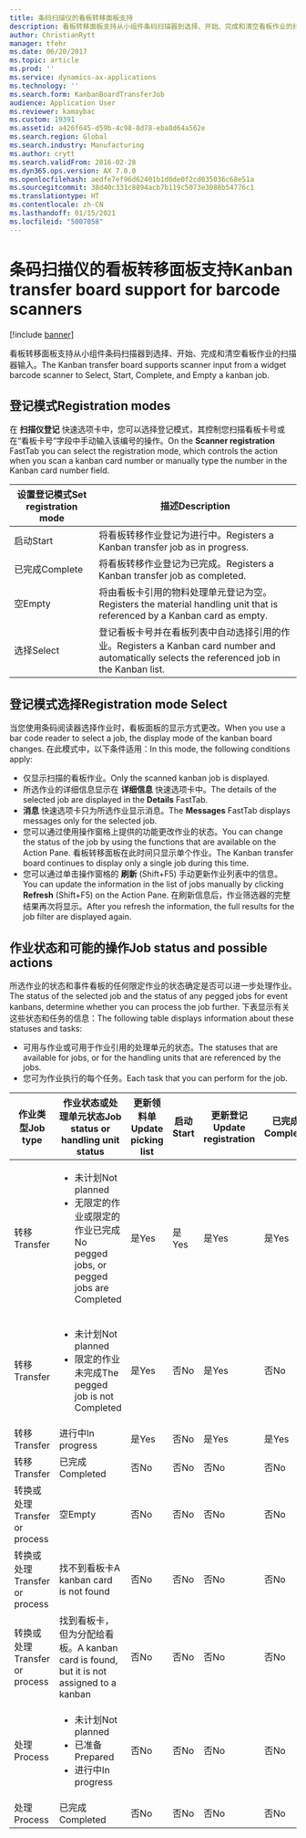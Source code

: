 ```yaml
---
title: 条码扫描仪的看板转移面板支持
description: 看板转移面板支持从小组件条码扫描器到选择、开始、完成和清空看板作业的扫描器输入。
author: ChristianRytt
manager: tfehr
ms.date: 06/20/2017
ms.topic: article
ms.prod: ''
ms.service: dynamics-ax-applications
ms.technology: ''
ms.search.form: KanbanBoardTransferJob
audience: Application User
ms.reviewer: kamaybac
ms.custom: 19391
ms.assetid: a426f645-d59b-4c98-8d78-eba8d64a562e
ms.search.region: Global
ms.search.industry: Manufacturing
ms.author: crytt
ms.search.validFrom: 2016-02-28
ms.dyn365.ops.version: AX 7.0.0
ms.openlocfilehash: aedfe7ef96d62401b1d0de0f2cd035036c68e51a
ms.sourcegitcommit: 38d40c331c8894acb7b119c5073e3088b54776c1
ms.translationtype: HT
ms.contentlocale: zh-CN
ms.lasthandoff: 01/15/2021
ms.locfileid: "5007058"
---
```

# <a name="kanban-transfer-board-support-for-barcode-scanners"></a><span data-ttu-id="ef11f-103">条码扫描仪的看板转移面板支持</span><span class="sxs-lookup"><span data-stu-id="ef11f-103">Kanban transfer board support for barcode scanners</span></span>

[!include [banner](../includes/banner.md)]

<span data-ttu-id="ef11f-104">看板转移面板支持从小组件条码扫描器到选择、开始、完成和清空看板作业的扫描器输入。</span><span class="sxs-lookup"><span data-stu-id="ef11f-104">The Kanban transfer board supports scanner input from a widget barcode scanner to Select, Start, Complete, and Empty a kanban job.</span></span>

<a name="registration-modes"></a><span data-ttu-id="ef11f-105">登记模式</span><span class="sxs-lookup"><span data-stu-id="ef11f-105">Registration modes</span></span>
------------------

<span data-ttu-id="ef11f-106">在 **扫描仪登记** 快速选项卡中，您可以选择登记模式，其控制您扫描看板卡号或在“看板卡号”字段中手动输入该编号的操作。</span><span class="sxs-lookup"><span data-stu-id="ef11f-106">On the **Scanner registration** FastTab you can select the registration mode, which controls the action when you scan a kanban card number or manually type the number in the Kanban card number field.</span></span>

| <span data-ttu-id="ef11f-107">设置登记模式</span><span class="sxs-lookup"><span data-stu-id="ef11f-107">Set registration mode</span></span> | <span data-ttu-id="ef11f-108">描述</span><span class="sxs-lookup"><span data-stu-id="ef11f-108">Description</span></span>                                                                                     |
|-----------------------|-------------------------------------------------------------------------------------------------|
| <span data-ttu-id="ef11f-109">启动</span><span class="sxs-lookup"><span data-stu-id="ef11f-109">Start</span></span>                 | <span data-ttu-id="ef11f-110">将看板转移作业登记为进行中。</span><span class="sxs-lookup"><span data-stu-id="ef11f-110">Registers a Kanban transfer job as in progress.</span></span>                                                 |
| <span data-ttu-id="ef11f-111">已完成</span><span class="sxs-lookup"><span data-stu-id="ef11f-111">Complete</span></span>              | <span data-ttu-id="ef11f-112">将看板转移作业登记为已完成。</span><span class="sxs-lookup"><span data-stu-id="ef11f-112">Registers a Kanban transfer job as completed.</span></span>                                                   |
| <span data-ttu-id="ef11f-113">空</span><span class="sxs-lookup"><span data-stu-id="ef11f-113">Empty</span></span>                 | <span data-ttu-id="ef11f-114">将由看板卡引用的物料处理单元登记为空。</span><span class="sxs-lookup"><span data-stu-id="ef11f-114">Registers the material handling unit that is referenced by a Kanban card as empty.</span></span>              |
| <span data-ttu-id="ef11f-115">选择</span><span class="sxs-lookup"><span data-stu-id="ef11f-115">Select</span></span>                | <span data-ttu-id="ef11f-116">登记看板卡号并在看板列表中自动选择引用的作业。</span><span class="sxs-lookup"><span data-stu-id="ef11f-116">Registers a Kanban card number and automatically selects the referenced job in the Kanban list.</span></span> |

 
<a name="registration-mode-select"></a><span data-ttu-id="ef11f-117">登记模式选择</span><span class="sxs-lookup"><span data-stu-id="ef11f-117">Registration mode Select</span></span>
------------------------

<span data-ttu-id="ef11f-118">当您使用条码阅读器选择作业时，看板面板的显示方式更改。</span><span class="sxs-lookup"><span data-stu-id="ef11f-118">When you use a bar code reader to select a job, the display mode of the kanban board changes.</span></span> <span data-ttu-id="ef11f-119">在此模式中，以下条件适用：</span><span class="sxs-lookup"><span data-stu-id="ef11f-119">In this mode, the following conditions apply:</span></span>

-   <span data-ttu-id="ef11f-120">仅显示扫描的看板作业。</span><span class="sxs-lookup"><span data-stu-id="ef11f-120">Only the scanned kanban job is displayed.</span></span>
-   <span data-ttu-id="ef11f-121">所选作业的详细信息显示在 **详细信息** 快速选项卡中。</span><span class="sxs-lookup"><span data-stu-id="ef11f-121">The details of the selected job are displayed in the **Details** FastTab.</span></span>
-   <span data-ttu-id="ef11f-122">**消息** 快速选项卡只为所选作业显示消息。</span><span class="sxs-lookup"><span data-stu-id="ef11f-122">The **Messages** FastTab displays messages only for the selected job.</span></span>
-   <span data-ttu-id="ef11f-123">您可以通过使用操作窗格上提供的功能更改作业的状态。</span><span class="sxs-lookup"><span data-stu-id="ef11f-123">You can change the status of the job by using the functions that are available on the Action Pane.</span></span> <span data-ttu-id="ef11f-124">看板转移面板在此时间只显示单个作业。</span><span class="sxs-lookup"><span data-stu-id="ef11f-124">The Kanban transfer board continues to display only a single job during this time.</span></span>
-   <span data-ttu-id="ef11f-125">您可以通过单击操作窗格的 **刷新** (Shift+F5) 手动更新作业列表中的信息。</span><span class="sxs-lookup"><span data-stu-id="ef11f-125">You can update the information in the list of jobs manually by clicking **Refresh** (Shift+F5) on the Action Pane.</span></span> <span data-ttu-id="ef11f-126">在刷新信息后，作业筛选器的完整结果再次将显示。</span><span class="sxs-lookup"><span data-stu-id="ef11f-126">After you refresh the information, the full results for the job filter are displayed again.</span></span>

## <a name="job-status-and-possible-actions"></a><span data-ttu-id="ef11f-127">作业状态和可能的操作</span><span class="sxs-lookup"><span data-stu-id="ef11f-127">Job status and possible actions</span></span>
<span data-ttu-id="ef11f-128">所选作业的状态和事件看板的任何限定作业的状态确定是否可以进一步处理作业。</span><span class="sxs-lookup"><span data-stu-id="ef11f-128">The status of the selected job and the status of any pegged jobs for event kanbans, determine whether you can process the job further.</span></span> <span data-ttu-id="ef11f-129">下表显示有关这些状态和任务的信息：</span><span class="sxs-lookup"><span data-stu-id="ef11f-129">The following table displays information about these statuses and tasks:</span></span>
-   <span data-ttu-id="ef11f-130">可用与作业或可用于作业引用的处理单元的状态。</span><span class="sxs-lookup"><span data-stu-id="ef11f-130">The statuses that are available for jobs, or for the handling units that are referenced by the jobs.</span></span>
-   <span data-ttu-id="ef11f-131">您可为作业执行的每个任务。</span><span class="sxs-lookup"><span data-stu-id="ef11f-131">Each task that you can perform for the job.</span></span>

<table>
<colgroup>
<col width="12%" />
<col width="12%" />
<col width="12%" />
<col width="12%" />
<col width="12%" />
<col width="12%" />
<col width="12%" />
<col width="12%" />
</colgroup>
<thead>
<tr class="header">
<th><span data-ttu-id="ef11f-132">作业类型</span><span class="sxs-lookup"><span data-stu-id="ef11f-132">Job type</span></span></th>
<th><span data-ttu-id="ef11f-133">作业状态或处理单元状态</span><span class="sxs-lookup"><span data-stu-id="ef11f-133">Job status or handling unit status</span></span></th>
<th><span data-ttu-id="ef11f-134">更新领料单</span><span class="sxs-lookup"><span data-stu-id="ef11f-134">Update picking list</span></span></th>
<th><span data-ttu-id="ef11f-135">启动</span><span class="sxs-lookup"><span data-stu-id="ef11f-135">Start</span></span></th>
<th><span data-ttu-id="ef11f-136">更新登记</span><span class="sxs-lookup"><span data-stu-id="ef11f-136">Update registration</span></span></th>
<th><span data-ttu-id="ef11f-137">已完成</span><span class="sxs-lookup"><span data-stu-id="ef11f-137">Complete</span></span></th>
<th><span data-ttu-id="ef11f-138">空</span><span class="sxs-lookup"><span data-stu-id="ef11f-138">Empty</span></span></th>
<th><span data-ttu-id="ef11f-139">创建事件看板</span><span class="sxs-lookup"><span data-stu-id="ef11f-139">Create event kanbans</span></span></th>
</tr>
</thead>
<tbody>
<tr class="odd">
<td><span data-ttu-id="ef11f-140">转移</span><span class="sxs-lookup"><span data-stu-id="ef11f-140">Transfer</span></span></td>
<td><ul>
<li><span data-ttu-id="ef11f-141">未计划</span><span class="sxs-lookup"><span data-stu-id="ef11f-141">Not planned</span></span></li>
<li><span data-ttu-id="ef11f-142">无限定的作业或限定的作业已完成</span><span class="sxs-lookup"><span data-stu-id="ef11f-142">No pegged jobs, or pegged jobs are Completed</span></span></li>
</ul></td>
<td><span data-ttu-id="ef11f-143">是</span><span class="sxs-lookup"><span data-stu-id="ef11f-143">Yes</span></span></td>
<td><span data-ttu-id="ef11f-144">是</span><span class="sxs-lookup"><span data-stu-id="ef11f-144">Yes</span></span></td>
<td><span data-ttu-id="ef11f-145">是</span><span class="sxs-lookup"><span data-stu-id="ef11f-145">Yes</span></span></td>
<td><span data-ttu-id="ef11f-146">是</span><span class="sxs-lookup"><span data-stu-id="ef11f-146">Yes</span></span></td>
<td><span data-ttu-id="ef11f-147">否</span><span class="sxs-lookup"><span data-stu-id="ef11f-147">No</span></span></td>
<td><span data-ttu-id="ef11f-148">是</span><span class="sxs-lookup"><span data-stu-id="ef11f-148">Yes</span></span></td>
</tr>
<tr class="even">
<td><span data-ttu-id="ef11f-149">转移</span><span class="sxs-lookup"><span data-stu-id="ef11f-149">Transfer</span></span></td>
<td><ul>
<li><span data-ttu-id="ef11f-150">未计划</span><span class="sxs-lookup"><span data-stu-id="ef11f-150">Not planned</span></span></li>
<li><span data-ttu-id="ef11f-151">限定的作业未完成</span><span class="sxs-lookup"><span data-stu-id="ef11f-151">The pegged job is not Completed</span></span></li>
</ul></td>
<td><span data-ttu-id="ef11f-152">是</span><span class="sxs-lookup"><span data-stu-id="ef11f-152">Yes</span></span></td>
<td><span data-ttu-id="ef11f-153">否</span><span class="sxs-lookup"><span data-stu-id="ef11f-153">No</span></span></td>
<td><span data-ttu-id="ef11f-154">是</span><span class="sxs-lookup"><span data-stu-id="ef11f-154">Yes</span></span></td>
<td><span data-ttu-id="ef11f-155">否</span><span class="sxs-lookup"><span data-stu-id="ef11f-155">No</span></span></td>
<td><span data-ttu-id="ef11f-156">否</span><span class="sxs-lookup"><span data-stu-id="ef11f-156">No</span></span></td>
<td><span data-ttu-id="ef11f-157">否</span><span class="sxs-lookup"><span data-stu-id="ef11f-157">No</span></span></td>
</tr>
<tr class="odd">
<td><span data-ttu-id="ef11f-158">转移</span><span class="sxs-lookup"><span data-stu-id="ef11f-158">Transfer</span></span></td>
<td><span data-ttu-id="ef11f-159">进行中</span><span class="sxs-lookup"><span data-stu-id="ef11f-159">In progress</span></span></td>
<td><span data-ttu-id="ef11f-160">是</span><span class="sxs-lookup"><span data-stu-id="ef11f-160">Yes</span></span></td>
<td><span data-ttu-id="ef11f-161">否</span><span class="sxs-lookup"><span data-stu-id="ef11f-161">No</span></span></td>
<td><span data-ttu-id="ef11f-162">是</span><span class="sxs-lookup"><span data-stu-id="ef11f-162">Yes</span></span></td>
<td><span data-ttu-id="ef11f-163">是</span><span class="sxs-lookup"><span data-stu-id="ef11f-163">Yes</span></span></td>
<td><span data-ttu-id="ef11f-164">否</span><span class="sxs-lookup"><span data-stu-id="ef11f-164">No</span></span></td>
<td><span data-ttu-id="ef11f-165">否</span><span class="sxs-lookup"><span data-stu-id="ef11f-165">No</span></span></td>
</tr>
<tr class="even">
<td><span data-ttu-id="ef11f-166">转移</span><span class="sxs-lookup"><span data-stu-id="ef11f-166">Transfer</span></span></td>
<td><span data-ttu-id="ef11f-167">已完成</span><span class="sxs-lookup"><span data-stu-id="ef11f-167">Completed</span></span></td>
<td><span data-ttu-id="ef11f-168">否</span><span class="sxs-lookup"><span data-stu-id="ef11f-168">No</span></span></td>
<td><span data-ttu-id="ef11f-169">否</span><span class="sxs-lookup"><span data-stu-id="ef11f-169">No</span></span></td>
<td><span data-ttu-id="ef11f-170">否</span><span class="sxs-lookup"><span data-stu-id="ef11f-170">No</span></span></td>
<td><span data-ttu-id="ef11f-171">否</span><span class="sxs-lookup"><span data-stu-id="ef11f-171">No</span></span></td>
<td><span data-ttu-id="ef11f-172">是</span><span class="sxs-lookup"><span data-stu-id="ef11f-172">Yes</span></span></td>
<td><span data-ttu-id="ef11f-173">否</span><span class="sxs-lookup"><span data-stu-id="ef11f-173">No</span></span></td>
</tr>
<tr class="odd">
<td><span data-ttu-id="ef11f-174">转换或处理</span><span class="sxs-lookup"><span data-stu-id="ef11f-174">Transfer or process</span></span></td>
<td><span data-ttu-id="ef11f-175">空</span><span class="sxs-lookup"><span data-stu-id="ef11f-175">Empty</span></span></td>
<td><span data-ttu-id="ef11f-176">否</span><span class="sxs-lookup"><span data-stu-id="ef11f-176">No</span></span></td>
<td><span data-ttu-id="ef11f-177">否</span><span class="sxs-lookup"><span data-stu-id="ef11f-177">No</span></span></td>
<td><span data-ttu-id="ef11f-178">否</span><span class="sxs-lookup"><span data-stu-id="ef11f-178">No</span></span></td>
<td><span data-ttu-id="ef11f-179">否</span><span class="sxs-lookup"><span data-stu-id="ef11f-179">No</span></span></td>
<td><span data-ttu-id="ef11f-180">否</span><span class="sxs-lookup"><span data-stu-id="ef11f-180">No</span></span></td>
<td><span data-ttu-id="ef11f-181">否</span><span class="sxs-lookup"><span data-stu-id="ef11f-181">No</span></span></td>
</tr>
<tr class="even">
<td><span data-ttu-id="ef11f-182">转换或处理</span><span class="sxs-lookup"><span data-stu-id="ef11f-182">Transfer or process</span></span></td>
<td><span data-ttu-id="ef11f-183">找不到看板卡</span><span class="sxs-lookup"><span data-stu-id="ef11f-183">A kanban card is not found</span></span></td>
<td><span data-ttu-id="ef11f-184">否</span><span class="sxs-lookup"><span data-stu-id="ef11f-184">No</span></span></td>
<td><span data-ttu-id="ef11f-185">否</span><span class="sxs-lookup"><span data-stu-id="ef11f-185">No</span></span></td>
<td><span data-ttu-id="ef11f-186">否</span><span class="sxs-lookup"><span data-stu-id="ef11f-186">No</span></span></td>
<td><span data-ttu-id="ef11f-187">否</span><span class="sxs-lookup"><span data-stu-id="ef11f-187">No</span></span></td>
<td><span data-ttu-id="ef11f-188">否</span><span class="sxs-lookup"><span data-stu-id="ef11f-188">No</span></span></td>
<td><span data-ttu-id="ef11f-189">否</span><span class="sxs-lookup"><span data-stu-id="ef11f-189">No</span></span></td>
</tr>
<tr class="odd">
<td><span data-ttu-id="ef11f-190">转换或处理</span><span class="sxs-lookup"><span data-stu-id="ef11f-190">Transfer or process</span></span></td>
<td><span data-ttu-id="ef11f-191">找到看板卡，但为分配给看板。</span><span class="sxs-lookup"><span data-stu-id="ef11f-191">A kanban card is found, but it is not assigned to a kanban</span></span></td>
<td><span data-ttu-id="ef11f-192">否</span><span class="sxs-lookup"><span data-stu-id="ef11f-192">No</span></span></td>
<td><span data-ttu-id="ef11f-193">否</span><span class="sxs-lookup"><span data-stu-id="ef11f-193">No</span></span></td>
<td><span data-ttu-id="ef11f-194">否</span><span class="sxs-lookup"><span data-stu-id="ef11f-194">No</span></span></td>
<td><span data-ttu-id="ef11f-195">否</span><span class="sxs-lookup"><span data-stu-id="ef11f-195">No</span></span></td>
<td><span data-ttu-id="ef11f-196">否</span><span class="sxs-lookup"><span data-stu-id="ef11f-196">No</span></span></td>
<td><span data-ttu-id="ef11f-197">否</span><span class="sxs-lookup"><span data-stu-id="ef11f-197">No</span></span></td>
</tr>
<tr class="even">
<td><span data-ttu-id="ef11f-198">处理</span><span class="sxs-lookup"><span data-stu-id="ef11f-198">Process</span></span></td>
<td><ul>
<li><span data-ttu-id="ef11f-199">未计划</span><span class="sxs-lookup"><span data-stu-id="ef11f-199">Not planned</span></span></li>
<li><span data-ttu-id="ef11f-200">已准备</span><span class="sxs-lookup"><span data-stu-id="ef11f-200">Prepared</span></span></li>
<li><span data-ttu-id="ef11f-201">进行中</span><span class="sxs-lookup"><span data-stu-id="ef11f-201">In progress</span></span></li>
</ul></td>
<td><span data-ttu-id="ef11f-202">否</span><span class="sxs-lookup"><span data-stu-id="ef11f-202">No</span></span></td>
<td><span data-ttu-id="ef11f-203">否</span><span class="sxs-lookup"><span data-stu-id="ef11f-203">No</span></span></td>
<td><span data-ttu-id="ef11f-204">否</span><span class="sxs-lookup"><span data-stu-id="ef11f-204">No</span></span></td>
<td><span data-ttu-id="ef11f-205">否</span><span class="sxs-lookup"><span data-stu-id="ef11f-205">No</span></span></td>
<td><span data-ttu-id="ef11f-206">否</span><span class="sxs-lookup"><span data-stu-id="ef11f-206">No</span></span></td>
<td><span data-ttu-id="ef11f-207">否</span><span class="sxs-lookup"><span data-stu-id="ef11f-207">No</span></span></td>
</tr>
<tr class="odd">
<td><span data-ttu-id="ef11f-208">处理</span><span class="sxs-lookup"><span data-stu-id="ef11f-208">Process</span></span></td>
<td><span data-ttu-id="ef11f-209">已完成</span><span class="sxs-lookup"><span data-stu-id="ef11f-209">Completed</span></span></td>
<td><span data-ttu-id="ef11f-210">否</span><span class="sxs-lookup"><span data-stu-id="ef11f-210">No</span></span></td>
<td><span data-ttu-id="ef11f-211">否</span><span class="sxs-lookup"><span data-stu-id="ef11f-211">No</span></span></td>
<td><span data-ttu-id="ef11f-212">否</span><span class="sxs-lookup"><span data-stu-id="ef11f-212">No</span></span></td>
<td><span data-ttu-id="ef11f-213">否</span><span class="sxs-lookup"><span data-stu-id="ef11f-213">No</span></span></td>
<td><span data-ttu-id="ef11f-214">否</span><span class="sxs-lookup"><span data-stu-id="ef11f-214">No</span></span></td>
<td><span data-ttu-id="ef11f-215">否</span><span class="sxs-lookup"><span data-stu-id="ef11f-215">No</span></span></td>
</tr>
</tbody>
</table>






